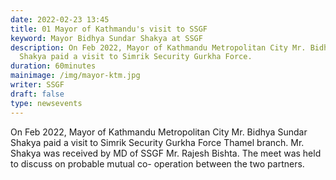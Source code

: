 ```yaml
---
date: 2022-02-23 13:45
title: 01 Mayor of Kathmandu's visit to SSGF
keyword: Mayor Bidhya Sundar Shakya at SSGF
description: On Feb 2022, Mayor of Kathmandu Metropolitan City Mr. Bidhya Sundar
  Shakya paid a visit to Simrik Security Gurkha Force.
duration: 60minutes
mainimage: /img/mayor-ktm.jpg
writer: SSGF
draft: false
type: newsevents
---
```

On Feb 2022, Mayor of Kathmandu Metropolitan City Mr. Bidhya Sundar Shakya paid a visit to Simrik Security Gurkha Force Thamel branch. Mr. Shakya was received by MD of SSGF Mr. Rajesh Bishta. The meet was held to discuss on probable mutual co- operation between the two partners.